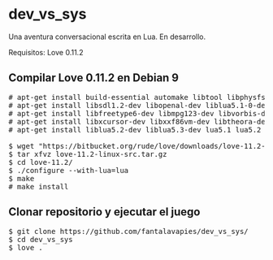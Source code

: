 # dev_vs_sys

Una aventura conversacional escrita en Lua. En desarrollo.

Requisitos: Love 0.11.2

## Compilar Love 0.11.2 en Debian 9

<pre>
# apt-get install build-essential automake libtool libphysfs-dev 
# apt-get install libsdl1.2-dev libopenal-dev liblua5.1-0-dev libdevil-dev libmodplug-dev
# apt-get install libfreetype6-dev libmpg123-dev libvorbis-dev libmng-dev libxpm-dev 
# apt-get install libxcursor-dev libxxf86vm-dev libtheora-dev libluajit-5.1-dev 
# apt-get install liblua5.2-dev liblua5.3-dev lua5.1 lua5.2 lua5.3 libsdl-gfx1.2-dev libsdl2-dev

$ wget "https://bitbucket.org/rude/love/downloads/love-11.2-linux-src.tar.gz"
$ tar xfvz love-11.2-linux-src.tar.gz
$ cd love-11.2/
$ ./configure --with-lua=lua
$ make
# make install
</pre>

## Clonar repositorio y ejecutar el juego

<pre>
$ git clone https://github.com/fantalavapies/dev_vs_sys/
$ cd dev_vs_sys
$ love .
</pre>
